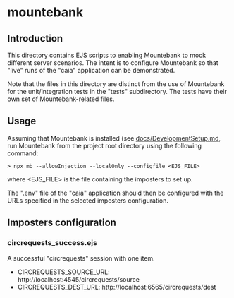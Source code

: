 # mountebank

## Introduction

This directory contains EJS scripts to enabling Mountebank to mock different
server scenarios. The intent is to configure Mountebank so that "live" runs of
the "caia" application can be demonstrated.

Note that the files in this directory are distinct from the use of Mountebank
for the unit/integration tests in the "tests" subdirectory. The tests have
their own set of Mountebank-related files.

## Usage

Assuming that Mountebank is installed (see
[docs/DevelopmentSetup.md](../docs/DevelopmentSetup.md), run Mountebank from the
project root directory using the following command:

```
> npx mb --allowInjection --localOnly --configfile <EJS_FILE>
```

where <EJS_FILE> is the file containing the imposters to set up.

The ".env" file of the "caia" application should then be configured with the
URLs specified in the selected imposters configuration. 

## Imposters configuration

### circrequests_success.ejs

A successful "circrequests" session with one item.

* CIRCREQUESTS_SOURCE_URL: http://localhost:4545/circrequests/source
* CIRCREQUESTS_DEST_URL: http://localhost:6565/circrequests/dest
